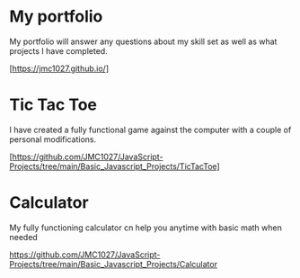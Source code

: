 # My portfolio
My portfolio will answer any questions about my skill set as well as what projects I have completed. 

[https://jmc1027.github.io/]

# Tic Tac Toe
I have created a fully functional game against the computer with a couple of personal modifications.

[https://github.com/JMC1027/JavaScript-Projects/tree/main/Basic_Javascript_Projects/TicTacToe]

# Calculator
My fully functioning calculator cn help you anytime with basic math when needed

https://github.com/JMC1027/JavaScript-Projects/tree/main/Basic_Javascript_Projects/Calculator
